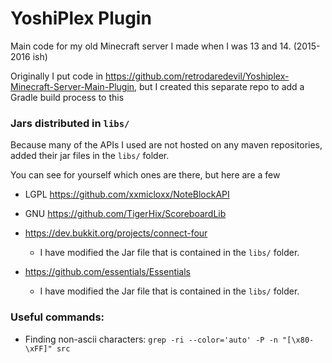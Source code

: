 # YoshiPlex Plugin
Main code for my old Minecraft server I made when I was 13 and 14. (2015-2016 ish)

Originally I put code in https://github.com/retrodaredevil/Yoshiplex-Minecraft-Server-Main-Plugin,
but I created this separate repo to add a Gradle build process to this

### Jars distributed in `libs/`
Because many of the APIs I used are not hosted on any maven repositories, added their jar files in the `libs/` folder.

You can see for yourself which ones are there, but here are a few
* LGPL https://github.com/xxmicloxx/NoteBlockAPI
* GNU https://github.com/TigerHix/ScoreboardLib

* https://dev.bukkit.org/projects/connect-four
  * I have modified the Jar file that is contained in the `libs/` folder.
* https://github.com/essentials/Essentials
  * I have modified the Jar file that is contained in the `libs/` folder.


### Useful commands:
* Finding non-ascii characters: `grep -ri --color='auto' -P -n "[\x80-\xFF]" src`